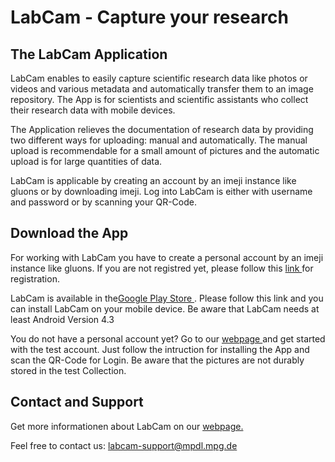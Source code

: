 <h1>LabCam - Capture your research</h1>
<h2>The LabCam Application</h2>
<p>LabCam enables to easily capture scientific research data like photos or videos and various metadata and automatically transfer them to an image repository. The App is for scientists and scientific assistants who collect their research data with mobile devices.</p>
<p>The Application relieves the documentation of research data by providing two different ways for uploading: manual and automatically. The manual upload is recommendable for a small amount of pictures and the automatic upload is for large quantities of data.</p>
<p>LabCam is applicable by creating an account by an imeji instance like gluons or by downloading imeji. Log into LabCam is either with username and password or by scanning your QR-Code.</p>
<h2>Download the App</h2>
<p>For working with LabCam you have to create a personal account by an imeji instance like gluons. If you are not registred yet, please follow this <a href="https://qa-gluons.mpdl.mpg.de/imeji/register" target="_blank" title="qa-gluons">link </a> for registration.</p>
<p>LabCam is available in the<a href="https://play.google.com/store/apps/details?id=example.com.mpdlcamera&hl=de" target="_blank" title="Google Play Store">Google Play Store </a>. Please follow this link and you can install LabCam on your mobile device. Be aware that LabCam needs at least Android Version 4.3</p>
<p>You do not have a personal account yet? Go to our  <a href="http://labcam.mpdl.mpg.de/install-mpdl-cam/" target="_blank" title="Testaccount">webpage </a> and get started with the test account. Just follow the intruction for installing the App and scan the QR-Code for Login. Be aware that the pictures are not durably stored in the test Collection.</p>
<h2>Contact and Support</h2>
<p>Get more informationen about LabCam on our <a href="http://labcam.mpdl.mpg.de/" target="_blank" title="LabCam">webpage. </a></p>
<p>Feel free to contact us: <a href="mailto:labcam-support@mpdl.mpg.de" title="contact to labcam">labcam-support@mpdl.mpg.de</a></p>
